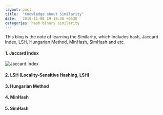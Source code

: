 ```yaml
---
layout: post
title:  "Knowledge about Similarity"
date:   2019-11-08 19:18:36 +0530
categories: hash binary similarity
---
```

This blog is the note of learning the Similarity, which includes hash, Jaccard Index, LSH, Hungarian Method, MinHash, SimHash and etc.



#### 1. Jaccard Index

![Jaccard Index](https://raw.githubusercontent.com/yasong/pics/master/blog/JI.png)

#### 2. LSH (Locality-Sensitive Hashing, LSH)

#### 3. Hungarian Method

#### 4. MinHash

#### 5. SimHash
